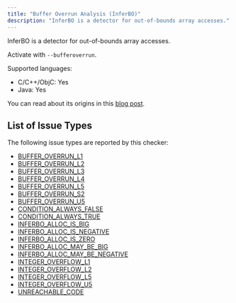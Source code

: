 ```yaml
---
title: "Buffer Overrun Analysis (InferBO)"
description: "InferBO is a detector for out-of-bounds array accesses."
---
```


InferBO is a detector for out-of-bounds array accesses.

Activate with `--bufferoverrun`.

Supported languages:
- C/C++/ObjC: Yes
- Java: Yes

You can read about its origins in this [blog post](https://research.fb.com/inferbo-infer-based-buffer-overrun-analyzer/).

## List of Issue Types

The following issue types are reported by this checker:
- [BUFFER_OVERRUN_L1](/docs/1.0.0/all-issue-types#buffer_overrun_l1)
- [BUFFER_OVERRUN_L2](/docs/1.0.0/all-issue-types#buffer_overrun_l2)
- [BUFFER_OVERRUN_L3](/docs/1.0.0/all-issue-types#buffer_overrun_l3)
- [BUFFER_OVERRUN_L4](/docs/1.0.0/all-issue-types#buffer_overrun_l4)
- [BUFFER_OVERRUN_L5](/docs/1.0.0/all-issue-types#buffer_overrun_l5)
- [BUFFER_OVERRUN_S2](/docs/1.0.0/all-issue-types#buffer_overrun_s2)
- [BUFFER_OVERRUN_U5](/docs/1.0.0/all-issue-types#buffer_overrun_u5)
- [CONDITION_ALWAYS_FALSE](/docs/1.0.0/all-issue-types#condition_always_false)
- [CONDITION_ALWAYS_TRUE](/docs/1.0.0/all-issue-types#condition_always_true)
- [INFERBO_ALLOC_IS_BIG](/docs/1.0.0/all-issue-types#inferbo_alloc_is_big)
- [INFERBO_ALLOC_IS_NEGATIVE](/docs/1.0.0/all-issue-types#inferbo_alloc_is_negative)
- [INFERBO_ALLOC_IS_ZERO](/docs/1.0.0/all-issue-types#inferbo_alloc_is_zero)
- [INFERBO_ALLOC_MAY_BE_BIG](/docs/1.0.0/all-issue-types#inferbo_alloc_may_be_big)
- [INFERBO_ALLOC_MAY_BE_NEGATIVE](/docs/1.0.0/all-issue-types#inferbo_alloc_may_be_negative)
- [INTEGER_OVERFLOW_L1](/docs/1.0.0/all-issue-types#integer_overflow_l1)
- [INTEGER_OVERFLOW_L2](/docs/1.0.0/all-issue-types#integer_overflow_l2)
- [INTEGER_OVERFLOW_L5](/docs/1.0.0/all-issue-types#integer_overflow_l5)
- [INTEGER_OVERFLOW_U5](/docs/1.0.0/all-issue-types#integer_overflow_u5)
- [UNREACHABLE_CODE](/docs/1.0.0/all-issue-types#unreachable_code)

